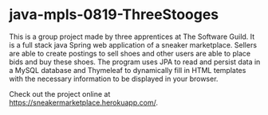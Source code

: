 # java-mpls-0819-ThreeStooges

This is a group project made by three apprentices at The Software Guild. It is a full stack java Spring web application of a sneaker marketplace. Sellers are able to create postings to sell shoes and other users are able to place bids and buy these shoes. The program uses JPA to read and persist data in a MySQL database and Thymeleaf to dynamically fill in HTML templates with the necessary information to be displayed in your browser.

Check out the project online at https://sneakermarketplace.herokuapp.com/.
